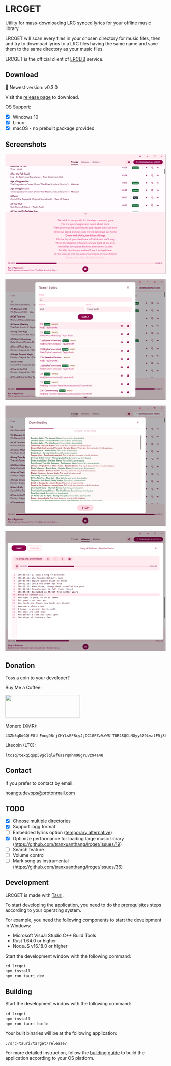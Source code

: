 # LRCGET

Utility for mass-downloading LRC synced lyrics for your offline music library.

LRCGET will scan every files in your chosen directory for music files, then and try to download lyrics to a LRC files having the same name and save them to the same directory as your music files.

LRCGET is the official client of [LRCLIB](https://lrclib.net) service.

## Download

🎉 Newest version: v0.3.0

Visit the [release page](https://github.com/tranxuanthang/lrcget/releases) to download.

OS Support:

- [x] Windows 10
- [x] Linux
- [x] macOS - no prebuilt package provided

## Screenshots

![02.png](screenshots/02.png?2)

![03.png](screenshots/03.png?2)

![04.png](screenshots/04.png?2)

![05.png](screenshots/05.png?2)

## Donation

Toss a coin to your developer?

Buy Me a Coffee:

<a href="https://www.buymeacoffee.com/thangtran" target="_blank">
  <img
    src="https://img.buymeacoffee.com/button-api/?text=Buy me a coffee&emoji=&slug=thangtran&button_colour=FFDD00&font_colour=000000&font_family=Cookie&outline_colour=000000&coffee_colour=ffffff"
    width="235"
    height="72"
  />
</a>

Monero (XMR):

```
43ZN5qDdGQhPGthFnngD8rjCHYLsEFBcyJjDC1GPZzVxWSfT8R48QCLNGyy6Z9LvatF5j8kSgv23DgJpixJg8bnmMnKm3b7
```

Litecoin (LTC):

```
ltc1q7texq5qsp59gclqlwf6asrqmhm98gruvz94a48
```

## Contact

If you prefer to contact by email:

[hoangtudevops@protonmail.com](mailto:hoangtudevops@protonmail.com)

## TODO

- [x] Choose multiple directories
- [x] Support .ogg format
- [ ] Embedded lyrics option ([temporary alternative](https://github.com/TheRedSpy15/lrcput))
- [x] Optimize performance for loading large music library (https://github.com/tranxuanthang/lrcget/issues/19)
- [ ] Search feature
- [ ] Volume control
- [ ] Mark song as instrumental (https://github.com/tranxuanthang/lrcget/issues/36)

## Development

LRCGET is made with [Tauri](https://tauri.app).

To start developing the application, you need to do the [prerequisites](https://tauri.app/v1/guides/getting-started/prerequisites) steps according to your operating system.

For example, you need the following components to start the development in Windows:

- Microsoft Visual Studio C++ Build Tools
- Rust 1.64.0 or higher
- NodeJS v16.18.0 or higher

Start the development window with the following command:

``` shell
cd lrcget
npm install
npm run tauri dev
```

## Building

Start the development window with the following command:

``` shell
cd lrcget
npm install
npm run tauri build
```

Your built binaries will be at the following application:

```
./src-tauri/target/release/
```

For more detailed instruction, follow the [building guide](https://tauri.app/v1/guides/building/) to build the application according to your OS platform.
